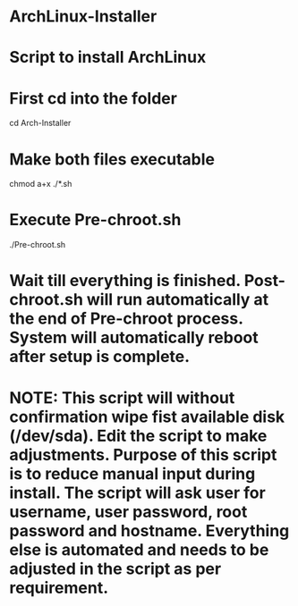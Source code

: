 # ArchLinux-Installer
# Script to install ArchLinux

# First cd into the folder
cd Arch-Installer

# Make both files executable
chmod a+x ./*.sh

# Execute Pre-chroot.sh
./Pre-chroot.sh

# Wait till everything is finished. Post-chroot.sh will run automatically at the end of Pre-chroot process. System will automatically reboot after setup is complete.

# NOTE: This script will without confirmation wipe fist available disk (/dev/sda). Edit the script to make adjustments. Purpose of this script is to reduce manual input during install. The script will ask user for username, user password, root password and hostname. Everything else is automated and needs to be adjusted in the script as per requirement.
